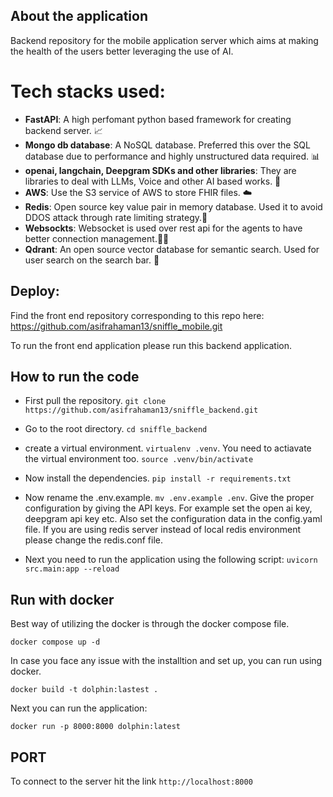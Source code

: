 ## About the application

Backend repository for the mobile application server which aims at making the health of the users better leveraging the use of AI.

# Tech stacks used:
- **FastAPI**: A high perfomant python based framework for creating backend server. 📈
- **Mongo db database**: A NoSQL database. Preferred this over the SQL database due to performance and highly unstructured data required. 📊
- **openai, langchain, Deepgram SDKs and other libraries**: They are libraries to deal with LLMs, Voice and other AI based works. 🤖
- **AWS**: Use the S3 service of AWS to store FHIR files. ☁️
- **Redis**: Open source key value pair in memory database. Used it to avoid DDOS attack through rate limiting strategy.📝
- **Websockts**: Websocket is used over rest api for the agents to have better connection management.🤝🏻
- **Qdrant**: An open source vector database for semantic search. Used for user search on the search bar. 🎉


## Deploy:

Find the front end repository corresponding to this repo here: https://github.com/asifrahaman13/sniffle_mobile.git

To run the front end application please run this backend application.

## How to run the code

- First pull the repository. `git clone https://github.com/asifrahaman13/sniffle_backend.git`

- Go to the root directory. `cd sniffle_backend`

- create a virtual environment. `virtualenv .venv`. You need to actiavate the virtual environment too. `source .venv/bin/activate`

- Now install the dependencies. `pip install -r requirements.txt`

- Now rename the .env.example. `mv .env.example .env`.  Give the proper configuration by giving the API keys. For example set the open ai key, deepgram api key etc. Also set the configuration data in the config.yaml file. If you are using redis server instead of local redis environment please change the redis.conf file.

- Next you need to run the application using the following script: `uvicorn src.main:app --reload`

## Run with docker

Best way of utilizing the docker is through the docker compose file.

`docker compose up -d`

In case you face any issue with the installtion and set up, you can run using docker.

`docker build -t dolphin:lastest .`

Next you can run the application:

`docker run -p 8000:8000 dolphin:latest`

## PORT

To connect to the server hit the link `http://localhost:8000`
